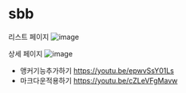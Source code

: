 # sbb
리스트 페이지
![image](https://github.com/user-attachments/assets/4a709682-f79f-446d-b66c-ad16072f648f)

상세 페이지
![image](https://github.com/user-attachments/assets/67c0edd7-e057-4605-8035-5a217136f085)

- 앵커기능추가하기 https://youtu.be/epwvSsY01Ls
- 마크다운적용하기 https://youtu.be/cZLeVFgMavw
